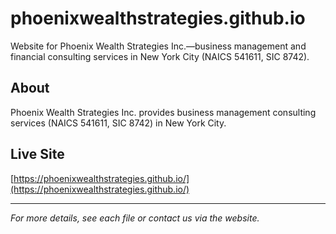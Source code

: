 # phoenixwealthstrategies.github.io
Website for Phoenix Wealth Strategies Inc.—business management and financial consulting services in New York City (NAICS 541611, SIC 8742).

## About

Phoenix Wealth Strategies Inc. provides business management consulting services (NAICS 541611, SIC 8742) in New York City.

## Live Site

[https://phoenixwealthstrategies.github.io/](https://phoenixwealthstrategies.github.io/)

---

*For more details, see each file or contact us via the website.*
